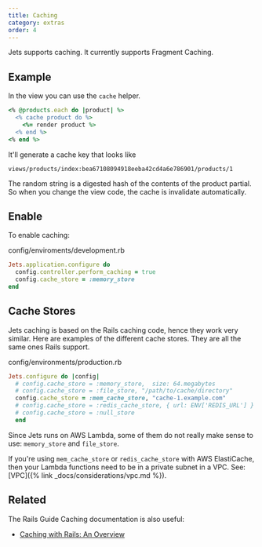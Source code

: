 ```yaml
---
title: Caching
category: extras
order: 4
---
```


Jets supports caching. It currently supports Fragment Caching.

## Example

In the view you can use the `cache` helper.

```ruby
<% @products.each do |product| %>
  <% cache product do %>
    <%= render product %>
  <% end %>
<% end %>
```

It'll generate a cache key that looks like

    views/products/index:bea67108094918eeba42cd4a6e786901/products/1

The random string is a digested hash of the contents of the product partial. So when you change the view code, the cache is invalidate automatically.

## Enable

To enable caching:

config/enviroments/development.rb

```ruby
Jets.application.configure do
  config.controller.perform_caching = true
  config.cache_store = :memory_store
end
```

## Cache Stores

Jets caching is based on the Rails caching code, hence they work very similar. Here are examples of the different cache stores. They are all the same ones Rails support.

config/environments/production.rb

```ruby
Jets.configure do |config|
  # config.cache_store = :memory_store,  size: 64.megabytes
  # config.cache_store = :file_store, "/path/to/cache/directory"
  config.cache_store = :mem_cache_store, "cache-1.example.com"
  # config.cache_store = :redis_cache_store, { url: ENV['REDIS_URL'] }
  # config.cache_store = :null_store
  end
```

Since Jets runs on AWS Lambda, some of them do not really make sense to use: `memory_store` and `file_store`.

If you're using `mem_cache_store` or `redis_cache_store` with AWS ElastiCache, then your Lambda functions need to be in a private subnet in a VPC. See: [VPC]({% link _docs/considerations/vpc.md %}).

## Related

The Rails Guide Caching documentation is also useful:

* [Caching with Rails: An Overview](https://guides.rubyonrails.org/caching_with_rails.html)

